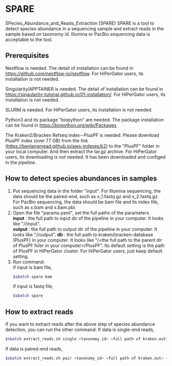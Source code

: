 # SPARE
SPecies_Abundance_and_Reads_Extraction (SPARE)
SPARE is a tool to detect species abundance in a sequencing sample and extract reads in the sample based on taxonomy id. Illumina or PacBio sequencing data is acceptable to the tool. 

## Prerequisites
Nextflow is needed. The detail of installation can be found in https://github.com/nextflow-io/nextflow. For HiPerGator users, its installation is not needed.

Singularity/APPTAINER is needed. The detail of installation can be found in https://singularity-tutorial.github.io/01-installation/. For HiPerGator users, its installation is not needed.

SLURM is needed. For HiPerGator users, its installation is not needed.

Python3 and its package "biopython" are needed. The package installation can be found in https://biopython.org/wiki/Packages

The Kraken2/Bracken Refseq index--PlusPF is needed. Please download PlusPF index (over 77 GB) from the link (https://benlangmead.github.io/aws-indexes/k2) to the "PlusPF" folder in your local computer. And then extract the tar.gz archive. For HiPerGator users, its downloading is not needed. It has been downloaded and configed in the pipeline.

## How to detect species abundances in samples 
1. Put sequencing data in the folder "input".
   For Illumina sequencing, the data should be the paired-end, such as x_1.fastq.gz and x_2.fastq.gz.
   For PacBio sequencing, the data should be bam file and its index file, such as  x.bam and x.bam.pbi.    
2. Open the file "params.yaml", set the full paths of the parameters.     
   **input** : the full path to input dir of the pipeline in your computer. It looks like "/<full path to the pipeline dir in your computer>/input".     
   **output** : the full path to output dir of the pipeline in your computer. It looks like "/<full path to the pipeline dir in your computer>/output".
   **db** : the full path to kraken/bracken-database (PlusPF) in your computer. It looks like "/\<the full path to the parent dir of PlusPF foler in your computer\>/PlusPF". Its default setting is the path of PlusPF in HiPerGator cluster. For HiPerGator users, just keep default setting.     
3. Run command:              
   If input is bam file, 
   ```bash
   $sbatch spare bam
   ```
   If input is fastq file,
   ```bash
   $sbatch spare             
   ```
## How to extract reads
If you want to extract reads after the above step of species abundance detection, you can run the other command:
If data is single-end reads,
```bash
$sbatch extract_reads.sh single <taxonomy_id> <full path of kraken.out> <full path of read file>
```
If data is paired-end reads,
```bash
$sbatch extract_reads.sh pair <taxonomy_id> <full path of kraken.out> <full path of R1 read file> <full path of R2 read file>
```

